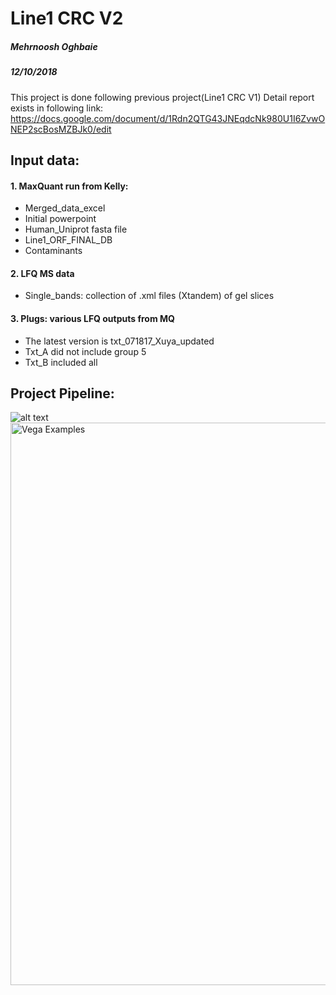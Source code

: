 # Line1 CRC V2
##### Mehrnoosh Oghbaie
##### 12/10/2018

This project is done following previous project(Line1 CRC V1)
Detail report exists in following link:
https://docs.google.com/document/d/1Rdn2QTG43JNEqdcNk980U1I6ZvwONEP2scBosMZBJk0/edit

## Input data:
  #### 1. MaxQuant run from Kelly:
  *	Merged_data_excel
  *	Initial powerpoint
  *	Human_Uniprot fasta file
  *	Line1_ORF_FINAL_DB
  *	Contaminants
  #### 2. LFQ MS data
  *	Single_bands: collection of .xml files (Xtandem) of gel slices
  #### 3. Plugs: various LFQ outputs from MQ
  *	The latest version is txt_071817_Xuya_updated
  *	Txt_A did not include group 5
  *	Txt_B included all

## Project Pipeline:
![alt text](https://github.com/moghbaie/L1_CRC_v2/blob/master/NCBP_pipeline_details.png)
<img src="https://github.com/moghbaie/L1_CRC_v2/blob/master/NCBP_pipeline_details.png" alt="Vega Examples" width="900"></img>
